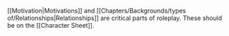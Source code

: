 [[Motivation|Motivations]] and [[Chapters/Backgrounds/types of/Relationships|Relationships]] are critical parts of roleplay. These should be on the [[Character Sheet]].